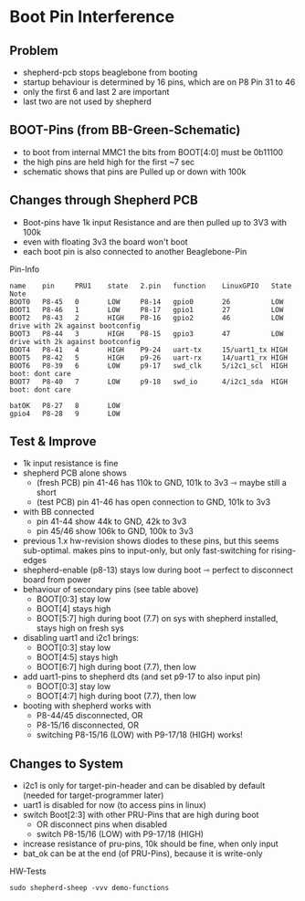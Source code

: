# Boot Pin Interference

## Problem

- shepherd-pcb stops beaglebone from booting
- startup behaviour is determined by 16 pins, which are on P8 Pin 31 to 46
- only the first 6 and last 2 are important
- last two are not used by shepherd

## BOOT-Pins (from BB-Green-Schematic)

- to boot from internal MMC1 the bits from BOOT[4:0] must be 0b11100
- the high pins are held high for the first ~7 sec
- schematic shows that pins are Pulled up or down with 100k

## Changes through Shepherd PCB

- Boot-pins have 1k input Resistance and are then pulled up to 3V3 with 100k
- even with floating 3v3 the board won't boot
- each boot pin is also connected to another Beaglebone-Pin

Pin-Info

```
name    pin     PRU1    state   2.pin   function    LinuxGPIO   State   Note
BOOT0   P8-45   0       LOW     P8-14   gpio0       26          LOW
BOOT1   P8-46   1       LOW     P8-17   gpio1       27          LOW
BOOT2   P8-43   2       HIGH    P8-16   gpio2       46          LOW     drive with 2k against bootconfig
BOOT3   P8-44   3       HIGH    P8-15   gpio3       47          LOW     drive with 2k against bootconfig
BOOT4   P8-41   4       HIGH    P9-24   uart-tx     15/uart1_tx HIGH
BOOT5   P8-42   5       HIGH    p9-26   uart-rx     14/uart1_rx HIGH
BOOT6   P8-39   6       LOW     p9-17   swd_clk     5/i2c1_scl  HIGH    boot: dont care
BOOT7   P8-40   7       LOW     p9-18   swd_io      4/i2c1_sda  HIGH    boot: dont care

batOK   P8-27   8       LOW
gpio4   P8-28   9       LOW
```

## Test & Improve

- 1k input resistance is fine
- shepherd PCB alone shows
    - (fresh PCB) pin 41-46 has 110k to GND, 101k to 3v3  ⇾ maybe still a short
    - (test PCB) pin 41-46 has open connection to GND, 101k to 3v3
- with BB connected
    - pin 41-44 show 44k to GND, 42k to 3v3
    - pin 45/46 show 106k to GND, 100k to 3v3
- previous 1.x hw-revision shows diodes to these pins, but this seems sub-optimal. makes pins to input-only, but only fast-switching for rising-edges
- shepherd-enable (p8-13) stays low during boot ⇾ perfect to disconnect board from power
- behaviour of secondary pins (see table above)
    - BOOT[0:3] stay low
    - BOOT[4] stays high
    - BOOT[5:7] high during boot (7.7) on sys with shepherd installed, stays high on fresh sys
- disabling uart1 and i2c1 brings:
    - BOOT[0:3] stay low
    - BOOT[4:5] stays high
    - BOOT[6:7] high during boot (7.7), then low
- add uart1-pins to shepherd dts (and set p9-17 to also input pin)
    - BOOT[0:3] stay low
    - BOOT[4:7] high during boot (7.7), then low
- booting with shepherd works with
    - P8-44/45 disconnected, OR
    - P8-15/16 disconnected, OR
    - switching P8-15/16 (LOW) with P9-17/18 (HIGH) works!


## Changes to System

- i2c1 is only for target-pin-header and can be disabled by default (needed for target-programmer later)
- uart1 is disabled for now (to access pins in linux)
- switch Boot[2:3] with other PRU-Pins that are high during boot
    - OR disconnect pins when disabled
    - switch P8-15/16 (LOW) with P9-17/18 (HIGH)
- increase resistance of pru-pins, 10k should be fine, when only input
- bat_ok can be at the end (of PRU-Pins), because it is write-only

HW-Tests

```
sudo shepherd-sheep -vvv demo-functions
```

